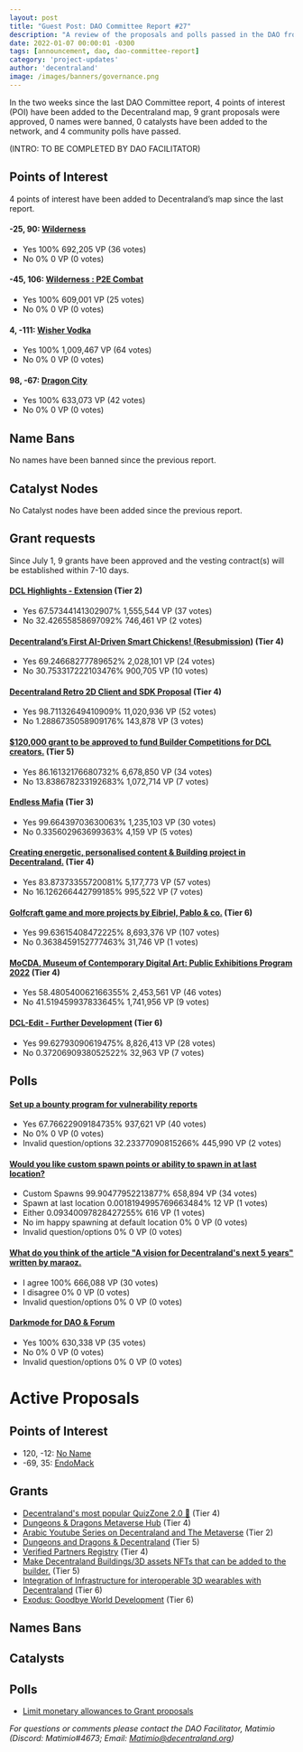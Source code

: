 ```yaml
---
layout: post
title: "Guest Post: DAO Committee Report #27"
description: "A review of the proposals and polls passed in the DAO from July 1 through July 15".
date: 2022-01-07 00:00:01 -0300
tags: [announcement, dao, dao-committee-report]
category: 'project-updates'
author: 'decentraland'
image: /images/banners/governance.png
---
```


In the two weeks since the last DAO Committee report, 4 points of interest (POI) have been added to the Decentraland map, 9 grant proposals were approved, 0 names were banned, 0 catalysts have been added to the network, and 4 community polls have passed.

(INTRO: TO BE COMPLETED BY DAO FACILITATOR)

## Points of Interest
4 points of interest have been added to Decentraland’s map since the last report.


#### -25, 90: [Wilderness](https://governance.decentraland.org/proposal/?id=dc1506d0-f8b4-11ec-a32a-859962cd3c29)

* Yes 100% 692,205 VP (36 votes)
* No 0% 0 VP (0 votes)


#### -45, 106: [Wilderness : P2E Combat](https://governance.decentraland.org/proposal/?id=98238870-f8b4-11ec-a32a-859962cd3c29)

* Yes 100% 609,001 VP (25 votes)
* No 0% 0 VP (0 votes)


#### 4, -111: [Wisher Vodka](https://governance.decentraland.org/proposal/?id=beb8e7f0-f648-11ec-805c-77efd746e6b7)

* Yes 100% 1,009,467 VP (64 votes)
* No 0% 0 VP (0 votes)


#### 98, -67: [Dragon City](https://governance.decentraland.org/proposal/?id=a8ab9a30-f467-11ec-b5fc-5178246a05ac)

* Yes 100% 633,073 VP (42 votes)
* No 0% 0 VP (0 votes)


## Name Bans

No names have been banned since the previous report.

## Catalyst Nodes
No Catalyst nodes have been added since the previous report.


## Grant requests
Since July 1, 9 grants have been approved and the vesting contract(s) will be established within 7-10 days.


#### [DCL Highlights - Extension](https://governance.decentraland.org/proposal/?id=18f3e990-f8b5-11ec-a32a-859962cd3c29) (Tier 2)

* Yes 67.57344141302907% 1,555,544 VP (37 votes)
* No 32.42655858697092% 746,461 VP (2 votes)


#### [Decentraland’s First AI-Driven Smart Chickens! (Resubmission)](https://governance.decentraland.org/proposal/?id=44db93f0-f7f2-11ec-805c-77efd746e6b7) (Tier 4)

* Yes 69.24668277789652% 2,028,101 VP (24 votes)
* No 30.753317222103476% 900,705 VP (10 votes)


#### [Decentraland Retro 2D Client and SDK Proposal](https://governance.decentraland.org/proposal/?id=1959b490-f726-11ec-805c-77efd746e6b7) (Tier 4)

* Yes 98.71132649410909% 11,020,936 VP (52 votes)
* No 1.2886735058909176% 143,878 VP (3 votes)


#### [$120,000 grant to be approved to fund Builder Competitions for DCL creators.](https://governance.decentraland.org/proposal/?id=8befa660-f6f2-11ec-805c-77efd746e6b7) (Tier 5)

* Yes 86.16132176680732% 6,678,850 VP (34 votes)
* No 13.838678233192683% 1,072,714 VP (7 votes)


#### [Endless Mafia](https://governance.decentraland.org/proposal/?id=7c213df0-f62c-11ec-805c-77efd746e6b7) (Tier 3)

* Yes 99.66439703630063% 1,235,103 VP (30 votes)
* No 0.335602963699363% 4,159 VP (5 votes)


#### [Creating energetic, personalised content &amp; Building project in Decentraland.](https://governance.decentraland.org/proposal/?id=bbf5b1b0-f576-11ec-b5fc-5178246a05ac) (Tier 4)

* Yes 83.87373355720081% 5,177,773 VP (57 votes)
* No 16.126266442799185% 995,522 VP (7 votes)


#### [Golfcraft game and more projects by Eibriel, Pablo &amp; co.](https://governance.decentraland.org/proposal/?id=96914860-f311-11ec-aa01-87bd234b340d) (Tier 6)

* Yes 99.63615408472225% 8,693,376 VP (107 votes)
* No 0.3638459152777463% 31,746 VP (1 votes)


#### [MoCDA, Museum of Contemporary Digital Art: Public Exhibitions Program 2022](https://governance.decentraland.org/proposal/?id=04d93380-f233-11ec-aa01-87bd234b340d) (Tier 4)

* Yes 58.480540062166355% 2,453,561 VP (46 votes)
* No 41.519459937833645% 1,741,956 VP (9 votes)


#### [DCL-Edit - Further Development](https://governance.decentraland.org/proposal/?id=4b6bb7e0-eed8-11ec-aa01-87bd234b340d) (Tier 6)

* Yes 99.62793090619475% 8,826,413 VP (28 votes)
* No 0.3720690938052522% 32,963 VP (7 votes)


## Polls

#### [Set up a bounty program for vulnerability reports](https://governance.decentraland.org/proposal/?id=c8c8ee20-fee5-11ec-8f44-ef1722f0509f)

* Yes 67.76622909184735% 937,621 VP (40 votes)
* No 0% 0 VP (0 votes)
* Invalid question/options 32.23377090815266% 445,990 VP (2 votes)


#### [Would you like custom spawn points or ability to spawn in at last location?](https://governance.decentraland.org/proposal/?id=2f347730-fec6-11ec-8f44-ef1722f0509f)

* Custom Spawns 99.90477952213877% 658,894 VP (34 votes)
* Spawn at last location 0.0018194995769663484% 12 VP (1 votes)
* Either  0.09340097828427255% 616 VP (1 votes)
* No im happy spawning at default location 0% 0 VP (0 votes)
* Invalid question/options 0% 0 VP (0 votes)


#### [What do you think of the article &#34;A vision for Decentraland&#39;s next 5 years&#34; written by maraoz.](https://governance.decentraland.org/proposal/?id=fbb9faa0-fe49-11ec-8fbf-839e0f96469a)

* I agree 100% 666,088 VP (30 votes)
* I disagree 0% 0 VP (0 votes)
* Invalid question/options 0% 0 VP (0 votes)


#### [Darkmode for DAO &amp; Forum](https://governance.decentraland.org/proposal/?id=be808280-fbdd-11ec-a32a-859962cd3c29)

* Yes 100% 630,338 VP (35 votes)
* No 0% 0 VP (0 votes)
* Invalid question/options 0% 0 VP (0 votes)



# Active Proposals

## Points of Interest

* 120, -12: [No Name](https://governance.decentraland.org/proposal/?id=fe3a84d0-082a-11ed-a7c6-41ac3ec767e9)
* -69, 35: [EndoMack](https://governance.decentraland.org/proposal/?id=ca34e810-0726-11ed-8a2f-a1a061d4350b)

## Grants

* [Decentraland&#39;s most popular QuizZone 2.0 🥳](https://governance.decentraland.org/proposal/?id=58233e80-0928-11ed-8306-41196474443d) (Tier 4)
* [Dungeons &amp; Dragons Metaverse Hub](https://governance.decentraland.org/proposal/?id=a5ae4290-0909-11ed-8306-41196474443d) (Tier 4)
* [Arabic Youtube Series on Decentraland and The Metaverse](https://governance.decentraland.org/proposal/?id=574344e0-075e-11ed-8a2f-a1a061d4350b) (Tier 2)
* [Dungeons and Dragons &amp; Decentraland](https://governance.decentraland.org/proposal/?id=10535610-0399-11ed-8a2f-a1a061d4350b) (Tier 5)
* [Verified Partners Registry](https://governance.decentraland.org/proposal/?id=81af5b00-02e6-11ed-8f44-ef1722f0509f) (Tier 4)
* [Make Decentraland Buildings/3D assets NFTs that can be added to the builder.](https://governance.decentraland.org/proposal/?id=99afcf60-0218-11ed-8f44-ef1722f0509f) (Tier 5)
* [Integration of Infrastructure for interoperable 3D wearables with Decentraland](https://governance.decentraland.org/proposal/?id=29e2c130-0202-11ed-8f44-ef1722f0509f) (Tier 6)
* [Exodus: Goodbye World Development](https://governance.decentraland.org/proposal/?id=38896e40-0122-11ed-8f44-ef1722f0509f) (Tier 6)

## Names Bans


## Catalysts


## Polls

* [Limit monetary allowances to Grant proposals](https://governance.decentraland.org/proposal/?id=19174de0-09bd-11ed-92a2-218eab5ea42b)

*For questions or comments please contact the DAO Facilitator, Matimio (Discord: Matimio#4673; Email: [Matimio@decentraland.org](mailto:Matimio@decentraland.org))*